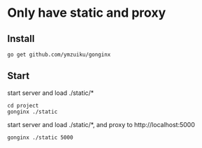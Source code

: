 # Only have static and proxy

## Install
```
go get github.com/ymzuiku/gonginx
```

## Start

start server and load ./static/*

```
cd project
gonginx ./static
```

start server and load ./static/*, and proxy to http://localhost:5000

```
gonginx ./static 5000
```